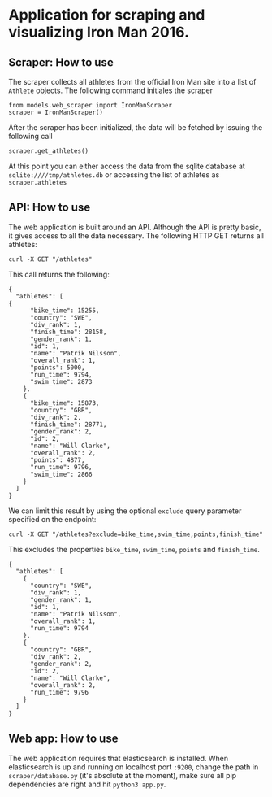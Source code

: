 # Application for scraping and visualizing Iron Man 2016.

## Scraper: How to use
The scraper collects all athletes from the official Iron Man site into a list of `Athlete` objects.
The following command initiales the scraper
```
from models.web_scraper import IronManScraper
scraper = IronManScraper()
```

After the scraper has been initialized, the data will be fetched by issuing the following call
```
scraper.get_athletes()
```

At this point you can either access the data from the sqlite database at `sqlite:////tmp/athletes.db` or accessing the list of athletes as `scraper.athletes`

## API: How to use

The web application is built around an API. Although the API is pretty basic, it gives access to all the data necessary. The following HTTP GET returns all athletes:

```
curl -X GET "/athletes"
```

This call returns the following:
```
{
  "athletes": [
{
      "bike_time": 15255,
      "country": "SWE",
      "div_rank": 1,
      "finish_time": 28158,
      "gender_rank": 1,
      "id": 1,
      "name": "Patrik Nilsson",
      "overall_rank": 1,
      "points": 5000,
      "run_time": 9794,
      "swim_time": 2873
    },
    {
      "bike_time": 15873,
      "country": "GBR",
      "div_rank": 2,
      "finish_time": 28771,
      "gender_rank": 2,
      "id": 2,
      "name": "Will Clarke",
      "overall_rank": 2,
      "points": 4877,
      "run_time": 9796,
      "swim_time": 2866
    }
  ]
}  
```

We can limit this result by using the optional `exclude` query parameter specified on the endpoint:

```
curl -X GET "/athletes?exclude=bike_time,swim_time,points,finish_time"
```

This excludes the properties `bike_time`, `swim_time`, `points` and `finish_time`.

```
{
  "athletes": [
    {
      "country": "SWE",
      "div_rank": 1,
      "gender_rank": 1,
      "id": 1,
      "name": "Patrik Nilsson",
      "overall_rank": 1,
      "run_time": 9794
    },
    {
      "country": "GBR",
      "div_rank": 2,
      "gender_rank": 2,
      "id": 2,
      "name": "Will Clarke",
      "overall_rank": 2,
      "run_time": 9796
    }
  ]
}  
```

## Web app: How to use

The web application requires that elasticsearch is installed. When elasticsearch is up and running on localhost port `:9200`, change the path in `scraper/database.py` (it's absolute at the moment), make sure all pip dependencies are right and hit `python3 app.py`.